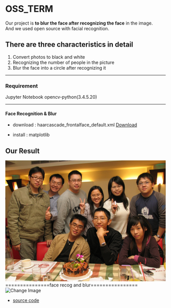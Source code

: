 # OSS_TERM
Our project is **to blur the face after recognizing the face** in the image.  
And we used open source with facial recognition.


## There are three characteristics in detail

1. Convert photos to black and white
2. Recognizing the number of people in the picture
3. Blur the face into a circle after recognizing it

---

### Requirement

Jupyter Notebook 
opencv-python(3.4.5.20)

---

#### Face Recognition & Blur

- download : haarcascade_frontalface_default.xml
[Download](https://github.com/opencv/opencv/tree/master/data/haarcascades)

- install : matplotlib

## Our Result 
![Original Image](./family.jpg)  
===============face recog and blur================  
![Change Image]("")


- [source code](https://github.com/serengil/tensorflow-101/blob/master/python/Blurring.ipynb)


